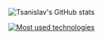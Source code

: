 ![Tsanislav's GitHub stats](https://github-readme-stats.vercel.app/api?username=tsanislavgatev&show_icons=true&theme=radical)

[![Most used technologies](https://github-readme-stats.vercel.app/api/top-langs/?username=tsanislavgatev&layout=compact&theme=radical)](https://github.com/anuraghazra/github-readme-stats)
